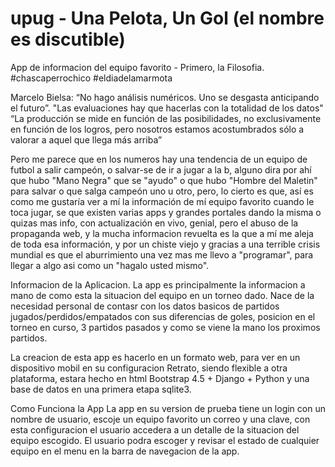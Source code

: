 # upug - Una Pelota, Un Gol (el nombre es discutible)
App de informacion del equipo favorito - 
Primero, la Filosofia. #chascaperrochico #eldiadelamarmota

Marcelo Bielsa: “No hago análisis numéricos. Uno se desgasta anticipando el futuro”. "Las evaluaciones hay que hacerlas con la totalidad de los datos" “La producción se mide en función de las posibilidades, no exclusivamente en función de los logros, pero nosotros estamos acostumbrados sólo a valorar a aquel que llega más arriba”

Pero me parece que en los numeros hay una tendencia de un equipo de futbol a salir campeón, o salvar-se de ir a jugar a la b, alguno dira por ahí que hubo "Mano Negra" que se "ayudo" o que hubo "Hombre del Maletin" para salvar o que salga campeón uno u otro, pero, lo cierto es que, así es como me gustaría ver a mí la información de mí equipo favorito cuando le toca jugar, se que existen varias apps y grandes portales dando la misma o quizas mas info, con actualización en vivo, genial, pero el abuso de la propaganda web, y la mucha informacion revuelta es la que a mí me aleja de toda esa información, y por un chiste viejo y gracias a una terrible crisis mundial es que el aburrimiento una vez mas me llevo a "programar", para llegar a algo asi como un "hagalo usted mismo".

Informacion de la Aplicacion.
La app es principalmente la  informacion a mano de como esta la situacion del equipo en un torneo dado.
Nace de la necesidad personal de contasr con los datos basicos de partidos jugados/perdidos/empatados con sus diferencias de goles, posicion en el torneo en curso, 3 partidos pasados y como se viene la mano los proximos partidos.

La creacion de esta app es hacerlo en un formato web, para ver en un dispositivo mobil en su configuracion Retrato, siendo flexible a otra plataforma, estara hecho en html Bootstrap 4.5 + Django + Python y una base de datos en una primera etapa sqlite3.

Como Funciona la App
La app en su version de prueba tiene un login con un nombre de usuario, escoje un equipo favorito un correo y una clave, con esta configuracion el usuario accedera a un detalle de la situacion del equipo escogido.
El usuario podra escoger y revisar el estado de cualquier equipo en el menu en la barra de navegacion de la app.